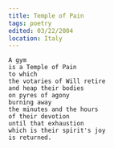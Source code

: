 ```yaml
---
title: Temple of Pain
tags: poetry
edited: 03/22/2004
location: Italy
---
```


    A gym
    is a Temple of Pain
    to which
    the votaries of Will retire
    and heap their bodies
    on pyres of agony
    burning away
    the minutes and the hours
    of their devotion
    until that exhaustion
    which is their spirit's joy
    is returned.
